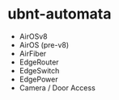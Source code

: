 # ubnt-automata


- AirOSv8
- AirOS (pre-v8)
- AirFiber
- EdgeRouter
- EdgeSwitch
- EdgePower
- Camera / Door Access
